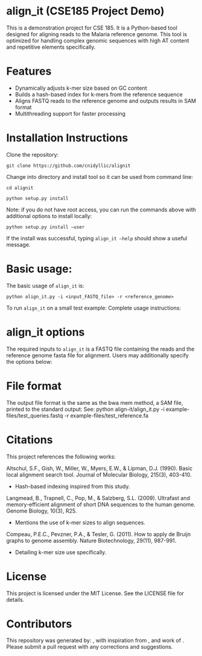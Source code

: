 # align_it (CSE185 Project Demo)
This is a demonstration project for CSE 185. It is a Python-based tool designed for aligning reads to the Malaria reference genome. This tool is optimized for handling complex genomic sequences with high AT content and repetitive elements specifically.
# Features
- Dynamically adjusts k-mer size based on GC content
- Builds a hash-based index for k-mers from the reference sequence
- Aligns FASTQ reads to the reference genome and outputs results in SAM format
- Multithreading support for faster processing
# Installation Instructions
Clone the repository:
```
git clone https://github.com/cnidyllic/alignit
```
Change into directory and install tool so it can be used from command line:
```
cd alignit
```
```
python setup.py install
```
Note: if you do not have root access, you can run the commands above with additional options to install locally: 
```
python setup.py install –user
```
If the install was successful, typing ```align_it –help``` should show a useful message. 

# Basic usage: 
The basic usage of ```align_it``` is:
```
python align_it.py -i <input_FASTQ_file> -r <reference_genome>
```
To run ```align_it``` on a small test example:
Complete usage instructions: 

# align_it options
The required inputs to ```align_it``` is a FASTQ file containing the reads and the reference genome fasta file for alignment. Users may additionally specify the options below:

# File format
The output file format is the same as the bwa mem method, a SAM file, printed to the standard output: See: python align-it/align_it.py -i example-files/test_queries.fastq -r example-files/test_reference.fa 

# Citations
This project references the following works:

Altschul, S.F., Gish, W., Miller, W., Myers, E.W., & Lipman, D.J. (1990). Basic local alignment search tool. Journal of Molecular Biology, 215(3), 403-410.
- Hash-based indexing inspired from this study.

Langmead, B., Trapnell, C., Pop, M., & Salzberg, S.L. (2009). Ultrafast and memory-efficient alignment of short DNA sequences to the human genome. Genome Biology, 10(3), R25.
- Mentions the use of k-mer sizes to align sequences.

Compeau, P.E.C., Pevzner, P.A., & Tesler, G. (2011). How to apply de Bruijn graphs to genome assembly. Nature Biotechnology, 29(11), 987-991.
- Detailing k-mer size use specifically.

# License
This project is licensed under the MIT License. See the LICENSE file for details.

# Contributors
This repository was generated by: , with inspiration from , and work of . 
Please submit a pull request with any corrections and suggestions.

